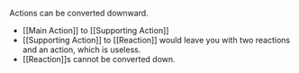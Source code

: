 Actions can be converted downward.
- [[Main Action]] to [[Supporting Action]]
- [[Supporting Action]] to [[Reaction]] would leave you with two reactions and an action, which is useless.
- [[Reaction]]s cannot be converted down.
